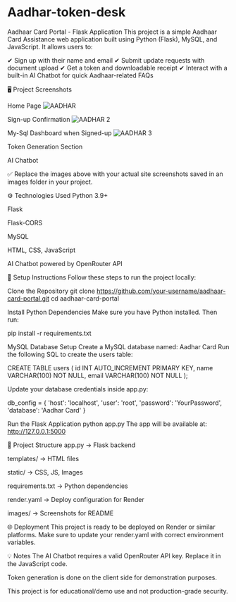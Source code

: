 # Aadhar-token-desk

Aadhaar Card Portal - Flask Application This project is a simple Aadhaar Card Assistance web application built using Python (Flask), MySQL, and JavaScript. It allows users to:

✔ Sign up with their name and email ✔ Submit update requests with document upload ✔ Get a token and downloadable receipt ✔ Interact with a built-in AI Chatbot for quick Aadhaar-related FAQs

🖥️ Project Screenshots

Home Page
![AADHAR](https://github.com/user-attachments/assets/fd717faf-c462-4495-bf7e-7723fb70bcc1)

Sign-up Confirmation
![AADHAR 2](https://github.com/user-attachments/assets/a4a5727b-33ae-4487-8081-24fb893ec7a1)

My-Sql Dashboard when Signed-up
![AADHAR 3](https://github.com/user-attachments/assets/c2692574-025a-4d9a-ac9e-5a28e7253bfb)

Token Generation Section

AI Chatbot

✅ Replace the images above with your actual site screenshots saved in an images folder in your project.

⚙️ Technologies Used Python 3.9+

Flask

Flask-CORS

MySQL

HTML, CSS, JavaScript

AI Chatbot powered by OpenRouter API

🚀 Setup Instructions Follow these steps to run the project locally:

Clone the Repository git clone https://github.com/your-username/aadhaar-card-portal.git cd aadhaar-card-portal

Install Python Dependencies Make sure you have Python installed. Then run:

pip install -r requirements.txt

MySQL Database Setup Create a MySQL database named: Aadhar Card
Run the following SQL to create the users table:

CREATE TABLE users ( id INT AUTO_INCREMENT PRIMARY KEY, name VARCHAR(100) NOT NULL, email VARCHAR(100) NOT NULL );

Update your database credentials inside app.py:

db_config = { 'host': 'localhost', 'user': 'root', 'password': 'YourPassword', 'database': 'Aadhar Card' }

Run the Flask Application python app.py
The app will be available at: http://127.0.0.1:5000

🧩 Project Structure app.py → Flask backend

templates/ → HTML files

static/ → CSS, JS, Images

requirements.txt → Python dependencies

render.yaml → Deploy configuration for Render

images/ → Screenshots for README

🌐 Deployment This project is ready to be deployed on Render or similar platforms. Make sure to update your render.yaml with correct environment variables.

💡 Notes The AI Chatbot requires a valid OpenRouter API key. Replace it in the JavaScript code.

Token generation is done on the client side for demonstration purposes.

This project is for educational/demo use and not production-grade security.
